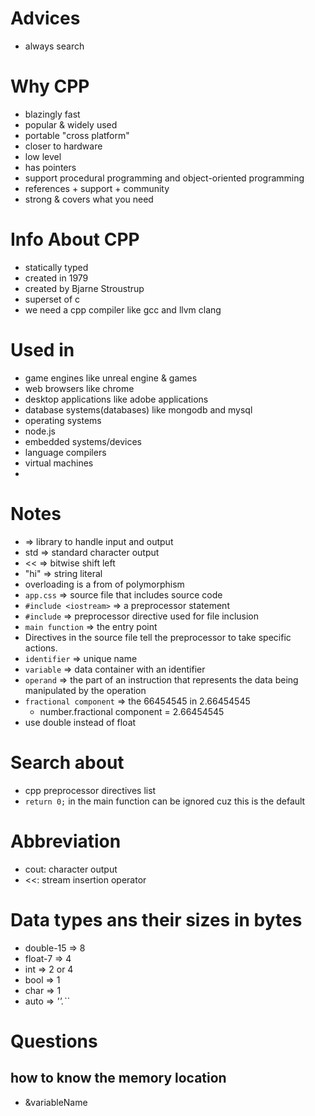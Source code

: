 # Advices
- always search

# Why CPP
- blazingly fast
- popular & widely used
- portable "cross platform"
- closer to hardware
- low level
- has pointers
- support procedural programming and object-oriented programming
- references + support + community
- strong & covers what you need

# Info About CPP
- statically typed 
- created in 1979
- created by Bjarne Stroustrup
- superset of c
- we need a cpp compiler like gcc and llvm clang


# Used in
- game engines like unreal engine & games 
- web browsers like chrome
- desktop applications like adobe applications
- database systems(databases) like mongodb and mysql  
- operating systems
- node.js
- embedded systems/devices
- language compilers
- virtual machines
- 

# Notes
- <iostream> => library to handle input and output
- std => standard character output
- << => bitwise shift left 
- "hi" => string literal
- overloading is a from of polymorphism
- `app.css` => source file that includes source code
- `#include <iostream>` => a preprocessor statement
- `#include` => preprocessor directive used for file inclusion 
- `main function` => the entry point
-  Directives in the source file tell the preprocessor to take specific actions. 
-  `identifier` => unique name
-  `variable` => data container with an identifier
-  `operand` => the part of an instruction that represents the data being manipulated by the operation
-  `fractional component` => the 66454545 in 2.66454545
   -  number.fractional component = 2.66454545
-  use double instead of float


# Search about
- cpp preprocessor directives list 
- `return 0;` in the main function can be ignored cuz this is the default

# Abbreviation
- cout: character output
- <<: stream insertion operator


# Data types ans their sizes in bytes
- double-15 => 8
- float-7 => 4
- int => 2 or 4
- bool => 1
- char => 1
- auto => _''.``_

# Questions
## how to know the memory location
- &variableName
